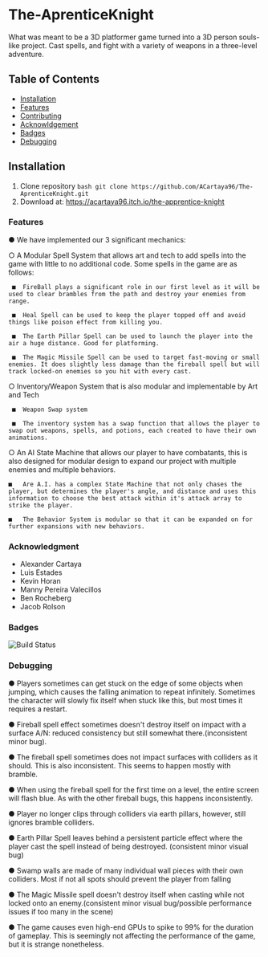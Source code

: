 # The-AprenticeKnight
 
What was meant to be a 3D platformer game turned into a 3D person souls-like project. Cast spells, and fight with a variety of weapons in a three-level adventure.

## Table of Contents
- [Installation](#installation)
- [Features](#features)
- [Contributing](#contributing)
- [Acknowldgement](#acknowledgment)
- [Badges](#badges)
- [Debugging](#debugging)

## Installation
1. Clone repository ` bash git clone https://github.com/ACartaya96/The-AprenticeKnight.git ` 
2. Download at: https://acartaya96.itch.io/the-apprentice-knight

### Features
●	We have implemented our 3 significant mechanics:
  
  ○	A Modular Spell System that allows art and tech to add spells into the game with little to no additional code. Some spells in the game are as follows:
     
     ■	FireBall plays a significant role in our first level as it will be used to clear brambles from the path and destroy your enemies from range.
     
     ■	Heal Spell can be used to keep the player topped off and avoid things like poison effect from killing you.
     
     ■	The Earth Pillar Spell can be used to launch the player into the air a huge distance. Good for platforming.
     
     ■	The Magic Missile Spell can be used to target fast-moving or small enemies. It does slightly less damage than the fireball spell but will track locked-on enemies so you hit with every cast.
  
  ○	Inventory/Weapon System that is also modular and implementable by Art and Tech
    
     ■	Weapon Swap system
     
     ■	The inventory system has a swap function that allows the player to swap out weapons, spells, and potions, each created to have their own animations.

  ○	An AI State Machine that allows our player to have combatants, this is also designed for modular design to expand our project with multiple enemies and multiple                behaviors. 
    
    ■	Are A.I. has a complex State Machine that not only chases the player, but determines the player's angle, and distance and uses this information to choose the best attack within it's attack array to strike the player.
    
    ■	The Behavior System is modular so that it can be expanded on for further expansions with new behaviors.

### Acknowledgment
* Alexander Cartaya
* Luis Estades
* Kevin Horan
* Manny Pereira Valecillos
* Ben Rocheberg
* Jacob Rolson

### Badges
![Build Status]([https://github.com/ACartaya96/The_ApprenticeKnight/workflows/CI/badge.svg?branch=main])

### Debugging
●	Players sometimes can get stuck on the edge of some objects when jumping, which causes the falling animation to repeat infinitely. Sometimes the character will slowly fix itself when stuck like this, but most times it requires a restart.

●	Fireball spell effect sometimes doesn't destroy itself on impact with a surface A/N: reduced consistency but still somewhat there.(inconsistent minor bug).

●	The fireball spell sometimes does not impact surfaces with colliders as it should. This is also inconsistent. This seems to happen mostly with bramble.

●	When using the fireball spell for the first time on a level, the entire screen will flash blue. As with the other fireball bugs, this happens inconsistently.

●	Player no longer clips through colliders via earth pillars, however, still ignores bramble colliders.

●	Earth Pillar Spell leaves behind a persistent particle effect where the player cast the spell instead of being destroyed. (consistent minor visual bug)

●	Swamp walls are made of many individual wall pieces with their own colliders. Most if not all spots should prevent the player from falling

●	The Magic Missile spell doesn't destroy itself when casting while not locked onto an enemy.(consistent minor visual bug/possible performance issues if too many in the scene)

●	The game causes even high-end GPUs to spike to 99% for the duration of gameplay. This is seemingly not affecting the performance of the game, but it is strange nonetheless.

